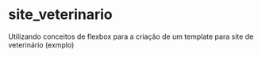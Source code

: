 # site_veterinario
Utilizando conceitos de flexbox para a criação de um template para site de veterinário (exmplo)

